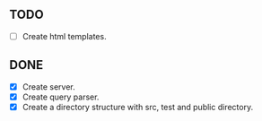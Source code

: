 ## TODO
- [ ] Create html templates.

## DONE
- [x] Create server.
- [x] Create query parser.
- [x] Create a directory structure with src, test and public directory.